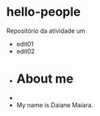 # hello-people
Repositório da atividade um
- edit01
- edit02
+ # About me
+
+ My name is Daiane Maiara.
